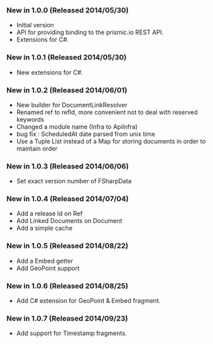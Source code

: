 ### New in 1.0.0 (Released 2014/05/30)
* Initial version
* API for providing binding to the prismic.io REST API.
* Extensions for C#.

### New in 1.0.1 (Released 2014/05/30)
* New extensions for C#.

### New in 1.0.2 (Released 2014/06/01)
* New builder for DocumentLinkResolver
* Renamed ref to refId, more convenient not to deal with reserved keywords
* Changed a module name (Infra to ApiInfra)
* bug fix : ScheduledAt date parsed from unix time
* Use a Tuple List instead of a Map for storing documents in order to maintain order

### New in 1.0.3 (Released 2014/06/06)
* Set exact version number of FSharpData

### New in 1.0.4 (Released 2014/07/04)
* Add a release Id on Ref
* Add Linked Documents on Document
* Add a simple cache

### New in 1.0.5 (Released 2014/08/22)
* Add a Embed getter
* Add GeoPoint support

### New in 1.0.6 (Released 2014/08/25)
* Add C# extension for GeoPoint & Embed fragment.

### New in 1.0.7 (Released 2014/09/23)
* Add support for Timestamp fragments.
